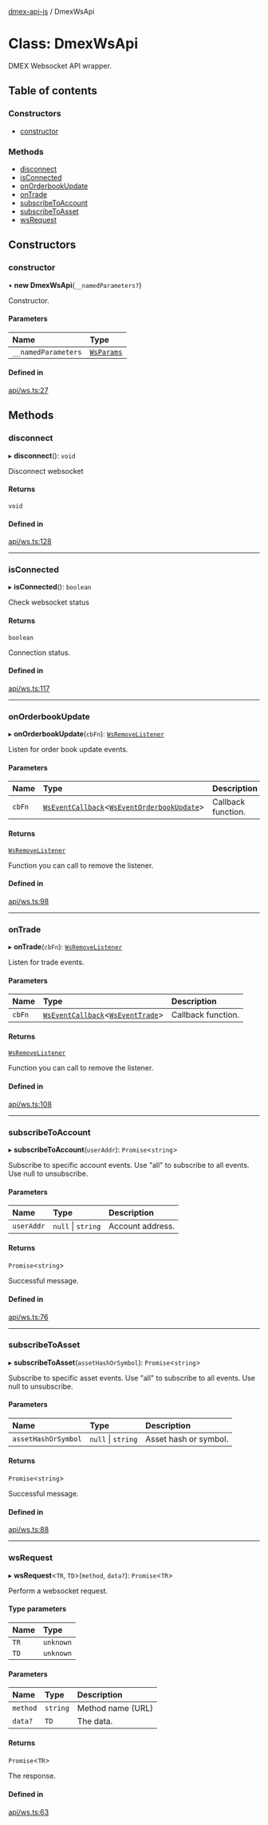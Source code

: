 [dmex-api-js](../README.md) / DmexWsApi

# Class: DmexWsApi

DMEX Websocket API wrapper.

## Table of contents

### Constructors

- [constructor](DmexWsApi.md#constructor)

### Methods

- [disconnect](DmexWsApi.md#disconnect)
- [isConnected](DmexWsApi.md#isconnected)
- [onOrderbookUpdate](DmexWsApi.md#onorderbookupdate)
- [onTrade](DmexWsApi.md#ontrade)
- [subscribeToAccount](DmexWsApi.md#subscribetoaccount)
- [subscribeToAsset](DmexWsApi.md#subscribetoasset)
- [wsRequest](DmexWsApi.md#wsrequest)

## Constructors

### constructor

• **new DmexWsApi**(`__namedParameters?`)

Constructor.

#### Parameters

| Name | Type |
| :------ | :------ |
| `__namedParameters` | [`WsParams`](../interfaces/WsParams.md) |

#### Defined in

[api/ws.ts:27](https://github.com/dmex-app/node-api-js/blob/70d7108/src/api/ws.ts#L27)

## Methods

### disconnect

▸ **disconnect**(): `void`

Disconnect websocket

#### Returns

`void`

#### Defined in

[api/ws.ts:128](https://github.com/dmex-app/node-api-js/blob/70d7108/src/api/ws.ts#L128)

___

### isConnected

▸ **isConnected**(): `boolean`

Check websocket status

#### Returns

`boolean`

Connection status.

#### Defined in

[api/ws.ts:117](https://github.com/dmex-app/node-api-js/blob/70d7108/src/api/ws.ts#L117)

___

### onOrderbookUpdate

▸ **onOrderbookUpdate**(`cbFn`): [`WsRemoveListener`](../README.md#wsremovelistener)

Listen for order book update events.

#### Parameters

| Name | Type | Description |
| :------ | :------ | :------ |
| `cbFn` | [`WsEventCallback`](../README.md#wseventcallback)<[`WsEventOrderbookUpdate`](../interfaces/WsEventOrderbookUpdate.md)\> | Callback function. |

#### Returns

[`WsRemoveListener`](../README.md#wsremovelistener)

Function you can call to remove the listener.

#### Defined in

[api/ws.ts:98](https://github.com/dmex-app/node-api-js/blob/70d7108/src/api/ws.ts#L98)

___

### onTrade

▸ **onTrade**(`cbFn`): [`WsRemoveListener`](../README.md#wsremovelistener)

Listen for trade events.

#### Parameters

| Name | Type | Description |
| :------ | :------ | :------ |
| `cbFn` | [`WsEventCallback`](../README.md#wseventcallback)<[`WsEventTrade`](../interfaces/WsEventTrade.md)\> | Callback function. |

#### Returns

[`WsRemoveListener`](../README.md#wsremovelistener)

Function you can call to remove the listener.

#### Defined in

[api/ws.ts:108](https://github.com/dmex-app/node-api-js/blob/70d7108/src/api/ws.ts#L108)

___

### subscribeToAccount

▸ **subscribeToAccount**(`userAddr`): `Promise`<`string`\>

Subscribe to specific account events.
Use "all" to subscribe to all events.
Use null to unsubscribe.

#### Parameters

| Name | Type | Description |
| :------ | :------ | :------ |
| `userAddr` | ``null`` \| `string` | Account address. |

#### Returns

`Promise`<`string`\>

Successful message.

#### Defined in

[api/ws.ts:76](https://github.com/dmex-app/node-api-js/blob/70d7108/src/api/ws.ts#L76)

___

### subscribeToAsset

▸ **subscribeToAsset**(`assetHashOrSymbol`): `Promise`<`string`\>

Subscribe to specific asset events.
Use "all" to subscribe to all events.
Use null to unsubscribe.

#### Parameters

| Name | Type | Description |
| :------ | :------ | :------ |
| `assetHashOrSymbol` | ``null`` \| `string` | Asset hash or symbol. |

#### Returns

`Promise`<`string`\>

Successful message.

#### Defined in

[api/ws.ts:88](https://github.com/dmex-app/node-api-js/blob/70d7108/src/api/ws.ts#L88)

___

### wsRequest

▸ **wsRequest**<`TR`, `TD`\>(`method`, `data?`): `Promise`<`TR`\>

Perform a websocket request.

#### Type parameters

| Name | Type |
| :------ | :------ |
| `TR` | `unknown` |
| `TD` | `unknown` |

#### Parameters

| Name | Type | Description |
| :------ | :------ | :------ |
| `method` | `string` | Method name (URL) |
| `data?` | `TD` | The data. |

#### Returns

`Promise`<`TR`\>

The response.

#### Defined in

[api/ws.ts:63](https://github.com/dmex-app/node-api-js/blob/70d7108/src/api/ws.ts#L63)
